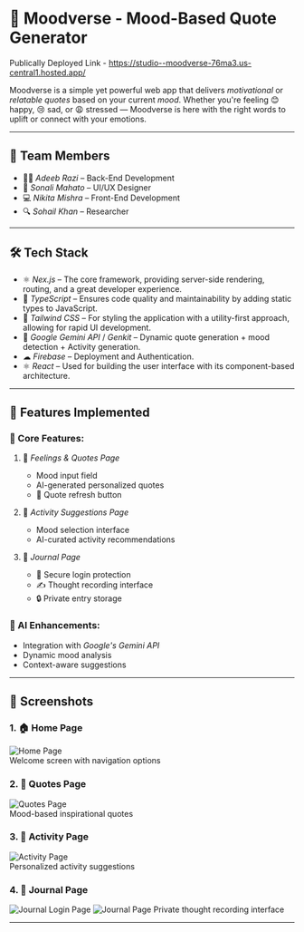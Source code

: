 # 🌈 Moodverse - Mood-Based Quote Generator
Publically Deployed Link - https://studio--moodverse-76ma3.us-central1.hosted.app/ 

Moodverse is a simple yet powerful web app that delivers *motivational* or *relatable quotes* based on your current *mood*. Whether you're feeling 😊 happy, 😢 sad, or 😩 stressed — Moodverse is here with the right words to uplift or connect with your emotions.

---

## 👥 Team Members

- 👨‍💻 *Adeeb Razi* – Back-End Development  
- 🎨 *Sonali Mahato* – UI/UX Designer 
- 💻 *Nikita Mishra* – Front-End Development 
- 🔍 *Sohail Khan* – Researcher  

---

## 🛠 Tech Stack

- ⚛ *Nex.js* – The core framework, providing server-side rendering, routing, and a great developer experience.  
- 🔷 *TypeScript* – Ensures code quality and maintainability by adding static types to JavaScript.  
- 🎨 *Tailwind CSS* – For styling the application with a utility-first approach, allowing for rapid UI development.
- 🤖 *Google Gemini API* / *Genkit* – Dynamic quote generation + mood detection + Activity generation.
- ☁ *Firebase* – Deployment and Authentication.
- ⚛ *React* – Used for building the user interface with its component-based architecture.

---

## 🎯 Features Implemented

### 🌟 Core Features:
1. 📝 *Feelings & Quotes Page*  
   - Mood input field  
   - AI-generated personalized quotes  
   - 🔁 Quote refresh button  

2. 🎯 *Activity Suggestions Page*  
   - Mood selection interface  
   - AI-curated activity recommendations  

3. 📔 *Journal Page*  
   - 🔐 Secure login protection  
   - ✍ Thought recording interface  
   - 🔒 Private entry storage  

### 🤖 AI Enhancements:
- Integration with *Google's Gemini API*  
- Dynamic mood analysis  
- Context-aware suggestions  

---

## 📸 Screenshots


### 1. 🏠 Home Page  
![Home Page](https://i.postimg.cc/jj7YKwcP/Home-page.jpg)  
Welcome screen with navigation options  

### 2. 💬 Quotes Page  
![Quotes Page](https://i.postimg.cc/pXWZtwCB/Quotes-page.jpg)  
Mood-based inspirational quotes  

### 3. 🎨 Activity Page  
![Activity Page](https://i.postimg.cc/QCk0qsbF/Activity-page.jpg)  
Personalized activity suggestions  

### 4. 📓 Journal Page  
![Journal Login Page](https://i.postimg.cc/PxKjFGKR/Journal-login-page.jpg)
![Journal Page](https://i.postimg.cc/RVkjdV40/Journal-page.jpg) 
Private thought recording interface  

---
